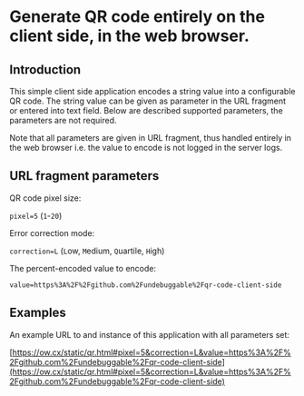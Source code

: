 Generate QR code entirely on the client side, in the web browser.
===============================================

Introduction
------------

This simple client side application encodes a string value into a configurable QR code. The string value can be given as parameter in the URL fragment or entered into text field. Below are described supported parameters, the parameters are not required.

Note that all parameters are given in URL fragment, thus handled entirely in the web browser i.e. the value to encode is not logged in the server logs.

URL fragment parameters
------------

QR code pixel size:

`pixel=5` (`1`-`20`)

Error correction mode:

`correction=L` (`L`ow, `M`edium, `Q`uartile, `H`igh)

The percent-encoded value to encode:

`value=https%3A%2F%2Fgithub.com%2Fundebuggable%2Fqr-code-client-side`

Examples
-------------

An example URL to and instance of this application with all parameters set:

[https://ow.cx/static/qr.html#pixel=5&correction=L&value=https%3A%2F%2Fgithub.com%2Fundebuggable%2Fqr-code-client-side](https://ow.cx/static/qr.html#pixel=5&correction=L&value=https%3A%2F%2Fgithub.com%2Fundebuggable%2Fqr-code-client-side)
